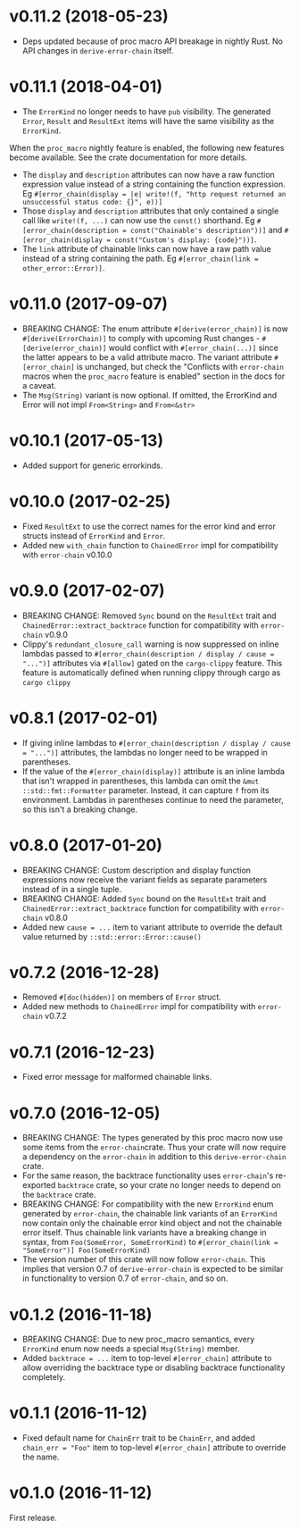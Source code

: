 # v0.11.2 (2018-05-23)

- Deps updated because of proc macro API breakage in nightly Rust. No API changes in `derive-error-chain` itself.


# v0.11.1 (2018-04-01)

- The `ErrorKind` no longer needs to have `pub` visibility. The generated `Error`, `Result` and `ResultExt` items will have the same visibility as the `ErrorKind`.

When the `proc_macro` nightly feature is enabled, the following new features become available. See the crate documentation for more details.

- The `display` and `description` attributes can now have a raw function expression value instead of a string containing the function expression. Eg `#[error_chain(display = |e| write!(f, "http request returned an unsuccessful status code: {}", e))]`
- Those `display` and `description` attributes that only contained a single call like `write!(f, ...)` can now use the `const()` shorthand. Eg `#[error_chain(description = const("Chainable's description"))]` and `#[error_chain(display = const("Custom's display: {code}"))]`.
- The `link` attribute of chainable links can now have a raw path value instead of a string containing the path. Eg `#[error_chain(link = other_error::Error)]`.

# v0.11.0 (2017-09-07)

- BREAKING CHANGE: The enum attribute `#[derive(error_chain)]` is now `#[derive(ErrorChain)]` to comply with upcoming Rust changes - `#[derive(error_chain)]` would conflict with `#[error_chain(...)]` since the latter appears to be a valid attribute macro. The variant attribute `#[error_chain]` is unchanged, but check the "Conflicts with `error-chain` macros when the `proc_macro` feature is enabled" section in the docs for a caveat.
- The `Msg(String)` variant is now optional. If omitted, the ErrorKind and Error will not impl `From<String>` and `From<&str>`

# v0.10.1 (2017-05-13)

- Added support for generic errorkinds.

# v0.10.0 (2017-02-25)

- Fixed `ResultExt` to use the correct names for the error kind and error structs instead of `ErrorKind` and `Error`.
- Added new `with_chain` function to `ChainedError` impl for compatibility with `error-chain` v0.10.0

# v0.9.0 (2017-02-07)

- BREAKING CHANGE: Removed `Sync` bound on the `ResultExt` trait and `ChainedError::extract_backtrace` function for compatibility with `error-chain` v0.9.0
- Clippy's `redundant_closure_call` warning is now suppressed on inline lambdas passed to `#[error_chain(description / display / cause = "...")]` attributes via `#[allow]` gated on the `cargo-clippy` feature. This feature is automatically defined when running clippy through cargo as `cargo clippy`

# v0.8.1 (2017-02-01)

- If giving inline lambdas to `#[error_chain(description / display / cause = "...")]` attributes, the lambdas no longer need to be wrapped in parentheses.
- If the value of the `#[error_chain(display)]` attribute is an inline lambda that isn't wrapped in parentheses, this lambda can omit the `&mut ::std::fmt::Formatter` parameter. Instead, it can capture `f` from its environment. Lambdas in parentheses continue to need the parameter, so this isn't a breaking change.

# v0.8.0 (2017-01-20)

- BREAKING CHANGE: Custom description and display function expressions now receive the variant fields as separate parameters instead of in a single tuple.
- BREAKING CHANGE: Added `Sync` bound on the `ResultExt` trait and `ChainedError::extract_backtrace` function for compatibility with `error-chain` v0.8.0
- Added new `cause = ...` item to variant attribute to override the default value returned by `::std::error::Error::cause()`

# v0.7.2 (2016-12-28)

- Removed `#[doc(hidden)]` on members of `Error` struct.
- Added new methods to `ChainedError` impl for compatibility with `error-chain` v0.7.2

# v0.7.1 (2016-12-23)

- Fixed error message for malformed chainable links.

# v0.7.0 (2016-12-05)

- BREAKING CHANGE: The types generated by this proc macro now use some items from the `error-chain`crate. Thus your crate will now require a dependency on the `error-chain` in addition to this `derive-error-chain` crate.
- For the same reason, the backtrace functionality uses `error-chain`'s re-exported `backtrace` crate, so your crate no longer needs to depend on the `backtrace` crate.
- BREAKING CHANGE: For compatibility with the new `ErrorKind` enum generated by `error-chain`, the chainable link variants of an `ErrorKind` now contain only the chainable error kind object and not the chainable error itself. Thus chainable link variants have a breaking change in syntax, from `Foo(SomeError, SomeErrorKind)` to `#[error_chain(link = "SomeError")] Foo(SomeErrorKind)`
- The version number of this crate will now follow `error-chain`. This implies that version 0.7 of `derive-error-chain` is expected to be similar in functionality to version 0.7 of `error-chain`, and so on.

# v0.1.2 (2016-11-18)

- BREAKING CHANGE: Due to new proc_macro semantics, every `ErrorKind` enum now needs a special `Msg(String)` member.
- Added `backtrace = ...` item to top-level `#[error_chain]` attribute to allow overriding the backtrace type or disabling backtrace functionality completely.

# v0.1.1 (2016-11-12)

- Fixed default name for `ChainErr` trait to be `ChainErr`, and added `chain_err = "Foo"` item to top-level `#[error_chain]` attribute to override the name.

# v0.1.0 (2016-11-12)

First release.
